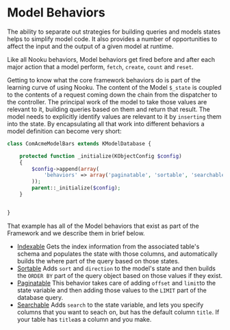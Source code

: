 # Model Behaviors

The ability to separate out strategies for building queries and models states helps to simplify model code. It also provides a number of opportunities to affect the input and the output of a given model at runtime.

Like all Nooku behaviors, Model behaviors get fired before and after each major action that a model perform, `fetch`, `create`, `count` and `reset`.

Getting to know what the core framework behaviors do is part of the learning curve of using Nooku. The content of the Model `$_state` is coupled to the contents of a request coming down the chain from the dispatcher to the controller. The principal work of the model to take those values are relevant to it, building queries based on them and return that result. The model needs to explicitly identify values are relevant to it by `inserting` them into the state. By encapsulating all that work into different behaviors a model definition can become very short:

```php
class ComAcmeModelBars extends KModelDatabase {

    protected function _initialize(KObjectConfig $config)
    {
        $config->append(array(
            'behaviors' => array('paginatable', 'sortable', 'searchable','indexable'),
        ));
        parent::_initialize($config);
    }


}
```
That example has all of the Model behaviors that exist as part of the Framework and we describe them in brief below.

+ [Indexable](https://github.com/nooku/nooku-framework/blob/master/code/libraries/koowa/libraries/model/behavior/indexable.php#L16) Gets the index information from the associated table's schema and populates the state with those columns, and automatically builds the where part of the query based on those states.
+ [Sortable](https://github.com/nooku/nooku-framework/blob/master/code/libraries/koowa/libraries/model/behavior/sortable.php#L16) Adds `sort` and `direction` to the model's state and then builds the `ORDER BY` part of the query object based on those values if they exist.
+ [Paginatable](https://github.com/nooku/nooku-framework/blob/master/code/libraries/koowa/libraries/model/behavior/paginatable.php#L16) This behavior takes care of adding `offset` and `limit`to the state variable and then adding those values to the `LIMIT` part of the database query.
+ [Searchable](https://github.com/nooku/nooku-framework/blob/master/code/libraries/koowa/libraries/model/behavior/searchable.php#L16 ) Adds `search` to the state variable, and lets you specify columns that you want to seach on, but has the default column `title`. If your table has `title`as a column and you make.
